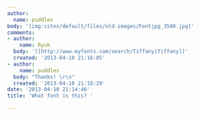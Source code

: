 ```yaml
---
author:
  name: puddles
body: '[img:sites/default/files/old-images/Fontjpg_3500.jpg]'
comments:
- author:
    name: Ryuk
  body: '[[http://www.myfonts.com/search/Tiffany|Tiffany]]'
  created: '2013-04-10 21:16:05'
- author:
    name: puddles
  body: "Thanks! \r\n"
  created: '2013-04-10 21:18:29'
date: '2013-04-10 21:14:46'
title: 'What font is this? '

---
```

